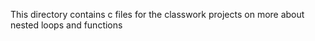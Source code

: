 This directory contains c files for the classwork projects on more about nested loops and functions
